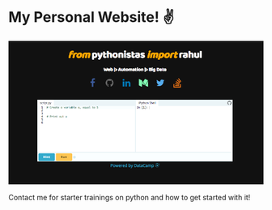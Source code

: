 # My Personal Website! :v:

![wesbite](/images/website.png?raw=true "rahul lakhanpal")

Contact me for starter trainings on python and how to get started with it!

